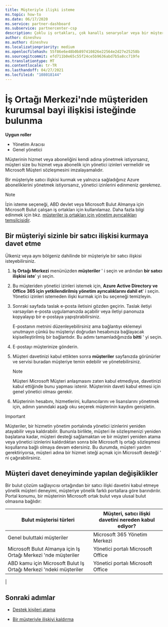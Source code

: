 ```yaml
---
title: Müşteriyle ilişki isteme
ms.topic: how-to
ms.date: 06/17/2020
ms.service: partner-dashboard
ms.subservice: partnercenter-csp
description: Çoklu iş ortakları, çok kanallı senaryolar veya bir müşterinin Temsilcili yönetici ayrıcalıklarına geri yüklenmesi gerekiyorsa bir müşteriyle ilişki isteyin.
author: dineshvu
ms.author: dineshvu
ms.localizationpriority: medium
ms.openlocfilehash: 55f86e6e48b0b897410826e22564e2d27e25258b
ms.sourcegitcommit: efd711b0e65c55f24ce5b9636abd7b5a8cc719fe
ms.translationtype: MT
ms.contentlocale: tr-TR
ms.lasthandoff: 04/27/2021
ms.locfileid: "108018144"
---
```

# <a name="how-to-request-a-reseller-relationship-from-a-customer-in-partner-center"></a>İş Ortağı Merkezi'nde müşteriden kurumsal bayi ilişkisi isteğinde bulunma

**Uygun roller**

- Yönetim Aracısı
- Genel yönetici

Müşterinin hizmet veya aboneliğini kendi adına yönetmek istiyorsanız, müşteri size bu hizmet veya abonelik için yönetici izinleri vermelidir ve Microsoft Müşteri sözleşmesini imzalayamalıdır.

Bir müşteriyle satıcı ilişkisi kurmak ve yalnızca sağladığınız Azure aboneliklerini yönetmek istiyorsanız, yönetici izinlerini edinmeniz gerekmez.

>[!NOTE] 
>İzin isteme seçeneği, ABD devlet veya Microsoft Bulut Almanya için Microsoft Bulut çalışan iş ortakları için kullanılamaz. Daha fazla bilgi edinmek için bkz. [müşteriler iş ortakları için yönetim ayrıcalıkları temsilcisidir](customers-revoke-admin-privileges.md).

## <a name="invite-a-customer-to-establish-a-reseller-relationship-with-you"></a>Bir müşteriyi sizinle bir satıcı ilişkisi kurmaya davet etme

Ülkeniz veya aynı bölgeniz dahilinde bir müşteriyle bir satıcı ilişkisi isteyebilirsiniz.

1. **Iş Ortağı Merkezi** menünüzden **müşteriler** ' i seçin ve ardından **bir satıcı ilişkisi iste**' yi seçin.

2. Bu müşteriden yönetici izinleri istemek için, **Azure Active Directory ve Office 365 için yetkilendirilmiş yönetim ayrıcalıklarını dahil et**' i seçin. Yönetici izinleri istemeden ilişki kurmak için bu seçeneği temizleyin.

3. Sonraki sayfada taslak e-posta iletisini gözden geçirin. Taslak iletiyi varsayılan e-posta uygulamanızda açabilir veya iletiyi panonuza kopyalayıp bir e-postaya yapıştırabilirsiniz.

   E-postanın metnini düzenleyebilirsiniz ama bağlantıyı eklemeyi unutmayın çünkü bu müşteriyi doğrudan hesabınıza bağlayacak kişiselleştirilmiş bir bağlantıdır. Bu adımı tamamladığınızda **bitti** ' yi seçin.

4. E-postayı müşterinize gönderin.

5. Müşteri davetinizi kabul ettikten sonra **müşteriler** sayfanızda görünürler ve servisi buradan müşteriye temin edebilir ve yönetebilirsiniz.

   > [!NOTE]
   > Müşteri Microsoft Müşteri anlaşmasını zaten kabul etmediyse, davetinizi kabul ettiğinde bunu yapması istenir. Müşterinin daveti kabul etmesi için genel yönetici olması gerekir.

6. Müşterinin hesabını, hizmetlerini, kullanıcılarını ve lisanslarını yönetmek için, adının yanındaki aşağı oku seçerek müşterinin kaydını genişletin.

> [!IMPORTANT]  
> Müşteriler, bir hizmetin yönetim portalında yönetici izinlerini yeniden atayabilir veya kaldırabilir. Bununla birlikte, müşteri ile sözleşmenizi yeniden başlatana kadar, müşteri desteği sağlamaktan ve bir müşteri yeniden atama veya yönetici izinlerini kaldırdıktan sonra bile Microsoft Iş ortağı sözleşmesi koşullarına bağlı olmaya devam edersiniz. Bu durumda, müşteri yardım gerektiriyorsa, müşteri adına bir hizmet isteği açmak için Microsoft desteği ' ni çağırabilirsiniz.

## <a name="changes-to-the-customer-invitation-experience"></a>Müşteri davet deneyiminde yapılan değişiklikler

Bir bulut çözüm sağlayıcısı ortağından bir satıcı ilişki davetini kabul etmeye yönelik müşteri deneyimi, müşteriye yönelik farklı portallara göre barındırılır. Portal konumu, bir müşterinin Microsoft ortak bulut veya ulusal bulut olmasına bağlıdır:

|Bulut müşterisi türleri  | Müşteri, satıcı ilişki davetini nereden kabul ediyor? |
|---------|---------
| Genel buluttaki müşteriler | Microsoft 365 Yönetim Merkezi |
| Microsoft Bulut Almanya için Iş Ortağı Merkezi 'nde müşteriler | Yönetici portalı Microsoft Office |
| ABD kamu için Microsoft Bulut Iş Ortağı Merkezi 'ndeki müşteriler | Yönetici portalı Microsoft Office |
|

## <a name="next-steps"></a>Sonraki adımlar

- [Destek kişileri atama](assign-support-contacts.md)

- [Bir müşteriyle ilişkiyi kaldırma](remove-a-relationship.md)
